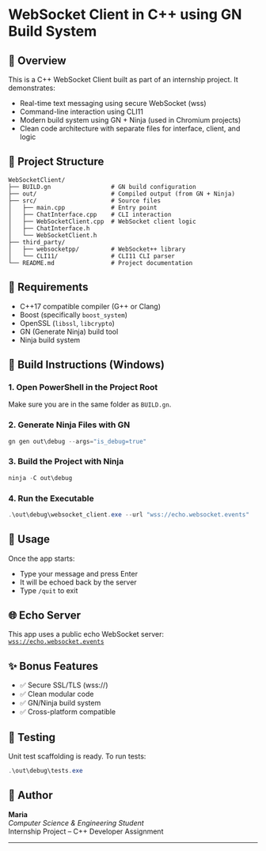 # WebSocket Client in C++ using GN Build System

## 👋 Overview
This is a C++ WebSocket Client built as part of an internship project. It demonstrates:

- Real-time text messaging using secure WebSocket (wss)
- Command-line interaction using CLI11
- Modern build system using GN + Ninja (used in Chromium projects)
- Clean code architecture with separate files for interface, client, and logic

## 📁 Project Structure
```
WebSocketClient/
├── BUILD.gn                 # GN build configuration
├── out/                     # Compiled output (from GN + Ninja)
├── src/                     # Source files
│   ├── main.cpp             # Entry point
│   ├── ChatInterface.cpp    # CLI interaction
│   ├── WebSocketClient.cpp  # WebSocket client logic
│   ├── ChatInterface.h
│   └── WebSocketClient.h
├── third_party/
│   ├── websocketpp/         # WebSocket++ library
│   └── CLI11/               # CLI11 CLI parser
└── README.md                # Project documentation
```

## 🧰 Requirements
- C++17 compatible compiler (G++ or Clang)
- Boost (specifically `boost_system`)
- OpenSSL (`libssl`, `libcrypto`)
- GN (Generate Ninja) build tool
- Ninja build system

## 🔧 Build Instructions (Windows)

### 1. Open PowerShell in the Project Root
Make sure you are in the same folder as `BUILD.gn`.

### 2. Generate Ninja Files with GN
```powershell
gn gen out\debug --args="is_debug=true"
```

### 3. Build the Project with Ninja
```powershell
ninja -C out\debug
```

### 4. Run the Executable
```powershell
.\out\debug\websocket_client.exe --url "wss://echo.websocket.events"
```

## 💬 Usage

Once the app starts:

- Type your message and press Enter
- It will be echoed back by the server
- Type `/quit` to exit

## 🌐 Echo Server
This app uses a public echo WebSocket server:  
[`wss://echo.websocket.events`](https://www.websocket.org/echo.html)

## ✨ Bonus Features
- ✅ Secure SSL/TLS (wss://)
- ✅ Clean modular code
- ✅ GN/Ninja build system
- ✅ Cross-platform compatible

## 🧪 Testing
Unit test scaffolding is ready. To run tests:
```powershell
.\out\debug\tests.exe
```

## 🙋 Author
**Maria**  
*Computer Science & Engineering Student*  
Internship Project – C++ Developer Assignment

---
